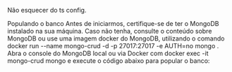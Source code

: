 Não esquecer do ts config.

Populando o banco
Antes de iniciarmos, certifique-se de ter o MongoDB instalado na sua máquina. Caso não tenha, consulte o conteúdo sobre MongoDB ou use uma imagem docker do MongoDB, utilizando o comando docker run --name mongo-crud -d -p 27017:27017 -e AUTH=no mongo .
Abra o console do MongoDB local ou via Docker com docker exec -it mongo-crud mongo e execute o código abaixo para popular o banco: